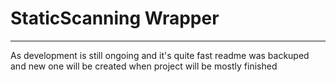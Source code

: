 # StaticScanning Wrapper

***

As development is still ongoing and it's quite fast readme was backuped and new one will be created when project will be mostly finished